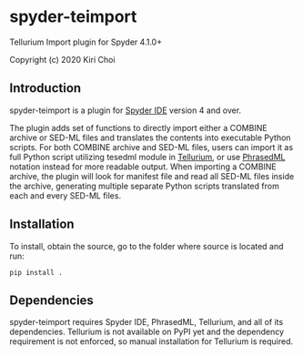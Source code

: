 # spyder-teimport
Tellurium Import plugin for Spyder 4.1.0+

Copyright (c) 2020 Kiri Choi

## Introduction
spyder-teimport is a plugin for [Spyder IDE](https://github.com/spyder-ide/spyder) version 4 and over. 

The plugin adds set of functions to directly import either a COMBINE archive or SED-ML files and translates the contents into executable Python scripts. 
For both COMBINE archive and SED-ML files, users can import it as full Python script utilizing tesedml module in [Tellurium](http://tellurium.analogmachine.org/), 
or use [PhrasedML](https://sourceforge.net/projects/phrasedml/) notation instead for more readable output.
When importing a COMBINE archive, the plugin will look for manifest file and read all SED-ML files inside the archive, generating multiple separate Python scripts translated from each and every SED-ML files.

## Installation
To install, obtain the source, go to the folder where source is located and run:

`pip install .`

## Dependencies
spyder-teimport requires Spyder IDE, PhrasedML, Tellurium, and all of its dependencies. Tellurium is not available on PyPI yet and the dependency requirement is not enforced, so manual installation for Tellurium is required.
